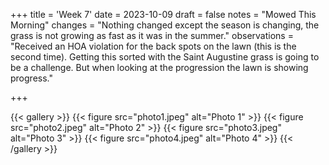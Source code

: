 +++
title = 'Week 7'
date = 2023-10-09
draft = false
notes = "Mowed This Morning"
changes = "Nothing changed except the season is changing, the grass is not growing as fast as it was in the summer."
observations = "Received an HOA violation for the back spots on the lawn (this is the second time). Getting this sorted with the Saint Augustine grass is going to be a challenge. But when looking at the progression the lawn is showing progress."

+++

{{< gallery >}}
  {{< figure src="photo1.jpeg" alt="Photo 1" >}}
  {{< figure src="photo2.jpeg" alt="Photo 2" >}}
  {{< figure src="photo3.jpeg" alt="Photo 3" >}}
  {{< figure src="photo4.jpeg" alt="Photo 4" >}}
{{< /gallery >}}
